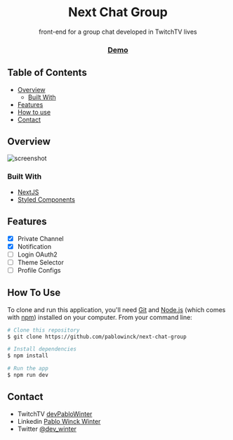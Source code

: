 <!-- Please update value in the {}  -->

<h1 align="center">Next Chat Group</h1>

<div align="center">
   front-end for a group chat developed in TwitchTV lives
</div>

<div align="center">
  <h3>
    <a href="https://next-chat-group.vercel.app/">
      Demo
    </a>
  </h3>
</div>

<!-- TABLE OF CONTENTS -->

## Table of Contents

- [Overview](#overview)
  - [Built With](#built-with)
- [Features](#features)
- [How to use](#how-to-use)
- [Contact](#contact)

<!-- OVERVIEW -->

## Overview

![screenshot](https://raw.githubusercontent.com/pablowinck/next-chat-group/main/screenshot.png)

### Built With

- [NextJS](https://nextjs.org/)
- [Styled Components](https://styled-components.com/)

## Features

- [x] Private Channel
- [x] Notification
- [ ] Login OAuth2
- [ ] Theme Selector
- [ ] Profile Configs

## How To Use

<!-- Example: -->

To clone and run this application, you'll need [Git](https://git-scm.com) and [Node.js](https://nodejs.org/en/download/) (which comes with [npm](http://npmjs.com)) installed on your computer. From your command line:

```bash
# Clone this repository
$ git clone https://github.com/pablowinck/next-chat-group

# Install dependencies
$ npm install

# Run the app
$ npm run dev
```

## Contact

- TwitchTV [devPabloWinter](https://www.twitch.tv/devpablowinter)
- Linkedin [Pablo Winck Winter](https://www.linkedin.com/in/pablowinck/)
- Twitter [@dev_winter](https://twitter.com/dev_winter)
